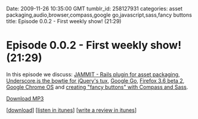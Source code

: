 Date: 2009-11-26 10:35:00 GMT
tumblr_id: 258127931
categories: asset packaging,audio,browser,compass,google go,javascript,sass,fancy buttons
title: Episode 0.0.2 - First weekly show! (21:29)

# Episode 0.0.2 - First weekly show! (21:29)

In this episode we discuss: [JAMMIT - Rails plugin for asset packaging](http://thechangelog.com/post/255052673/jammit-rails-plugin-for-asset-packaging), [Underscore.js the bowtie for jQuery's tux](http://thechangelog.com/post/255049350/underscore-js-a-bowtie-for-jquerys-tux), [Google Go](http://thechangelog.com/post/255055542/google-go), [Firefox 3.6 beta 2](http://thechangelog.com/post/255058455/firefox-3-6-beta-2), [Google Chrome OS](http://thechangelog.com/post/255853114/google-chrome-os-chromium-os) and [creating "fancy buttons" with Compass and Sass](http://thechangelog.com/post/254778611/fancy-buttons-with-compass-and-sass).

[Download MP3](http://www.buzzsprout.com/105/1859-episode-0-0-2-first-weekly-show.mp3)


[[download](http://changelogshow.com/105/1859-episode-0-0-2-first-weekly-show.mp3)] [[listen in itunes](http://itunes.apple.com/WebObjects/MZStore.woa/wa/viewPodcast?id=341623264)] [[write a review in itunes](https://userpub.itunes.apple.com/WebObjects/MZUserPublishing.woa/wa/addUserReview?id=341623264&type=Podcast)]
